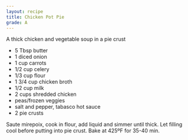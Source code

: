 ```yaml
---
layout: recipe
title: Chicken Pot Pie
grade: A
---
```

<!-- stub -->
A thick chicken and vegetable soup in a pie crust
<!-- endstub -->

- 5 Tbsp butter
- 1 diced onion
- 1 cup carrots
- 1/2 cup celery
- 1/3 cup flour
- 1 3/4 cup chicken broth
- 1/2 cup milk
- 2 cups shredded chicken
- peas/frozen veggies
- salt and pepper, tabasco hot sauce
- 2 pie crusts

Saute mirepoix, cook in flour, add liquid and simmer until thick. 
Let filling cool before putting into pie crust. Bake at 425ºF for 35-40 min.


